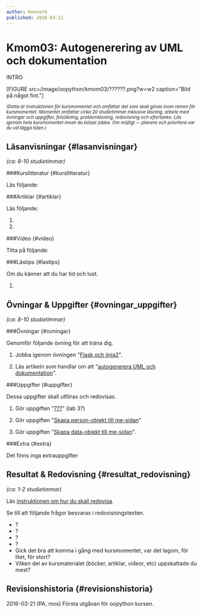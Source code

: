 ```yaml
---
author: Kenneth
published: 2016-03-21
---
```

Kmom03: Autogenerering av UML och dokumentation
====================================

INTRO

<!--more-->

[FIGURE src=/image/oopython/kmom03/??????.png?w=w2 caption="Bild på något fint."]


<!-- Flytta nedan text till eget dokumet/vy/block -->

<small>*(Detta är instruktionen för kursmomentet och omfattar det som skall göras inom ramen för kursmomentet. Momentet omfattar cirka 20 studietimmar inklusive läsning, arbete med övningar och uppgifter, felsökning, problemlösning, redovisning och eftertanke. Läs igenom hela kursmomentet innan du börjar jobba. Om möjligt -- planera och prioritera var du vill lägga tiden.)*</small>



Läsanvisningar  {#lasanvisningar}
---------------------------------

*(ca: 8-10 studietimmar)*


###Kurslitteratur  {#kurslitteratur}

Läs följande:



###Artiklar {#artiklar}

Läs följande:

1.

2.



###Video  {#video}

Titta på följande:



###Lästips {#lastips}

Om du känner att du har tid och lust.

1.


Övningar & Uppgifter  {#ovningar_uppgifter}
-------------------------------------------

*(ca: 8-10 studietimmar)*



###Övningar {#ovningar}

Genomför följande övning för att träna dig.

1. Jobba igenom övningen "[Flask och jinja2](kunskap/flask-och-jinja2)".

2. Läs artikeln som handlar om att "[autogenerera UML och dokumentation](kunskap/autogenerera-uml-och-dokumentation)".



###Uppgifter {#uppgifter}

Dessa uppgifter skall utföras och redovisas.

1. Gör uppgiften "[???](???/lab3)" (lab 3?)

2. Gör uppgiften "[Skapa person-objekt till me-sidan](uppgift/skapa-personobjekt-till-me-sida)"

3. Gör uppgiften "[Skapa data-objekt till me-sidan](uppgift/skapa-dataobjekt-till-me-sida)".



###Extra {#extra}

Det finns inga extrauppgifter



Resultat & Redovisning  {#resultat_redovisning}
-----------------------------------------------

*(ca: 1-2 studietimmar)*

Läs [instruktionen om hur du skall redovisa](oopython/redovisa).

Se till att följande frågor besvaras i redovisningstexten.

* ?
* ?
* ?
* ?
* Gick det bra att komma i gång med kursmomentet, var det lagom, för litet, för stort?
* Vilken del av kursmaterialet (böcker, artiklar, videor, etc) uppskattade du mest?



Revisionshistoria {#revisionshistoria}
--------------------------------------

<span class='revision-history' markdown='1'>
2016-03-21 (PA, mos) Första utgåvan för oopython kursen.  
</span>
